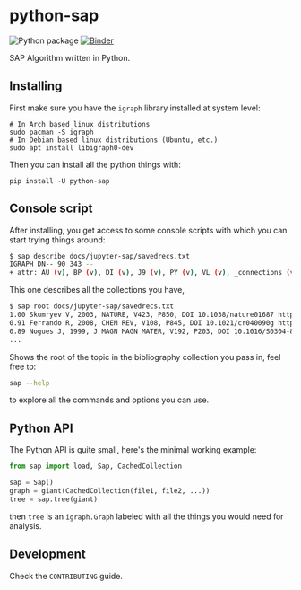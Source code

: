# python-sap

![Python package](https://github.com/coreofscience/python-wostools/workflows/Python%20package/badge.svg)
[![Binder](https://mybinder.org/badge_logo.svg)](https://mybinder.org/v2/gh/coreofscience/python-sap/v1.0.2?filepath=example.ipynb)

SAP Algorithm written in Python.

## Installing

First make sure you have the `igraph` library installed at system level:

```shell
# In Arch based linux distributions
sudo pacman -S igraph
# In Debian based linux distributions (Ubuntu, etc.)
sudo apt install libigraph0-dev
```

Then you can install all the python things with:

```
pip install -U python-sap
```

## Console script

After installing, you get access to some console scripts with which
you can start trying things around:

```bash
$ sap describe docs/jupyter-sap/savedrecs.txt
IGRAPH DN-- 90 343 --
+ attr: AU (v), BP (v), DI (v), J9 (v), PY (v), VL (v), _connections (v), _elaborate_sap (v), _leaf_connections (v), _raw_sap (v), _root_connections (v), extended_leaf (v), extended_root (v), label (v), leaf (v), name (v), root (v), sap (v), trunk (v)
```

This one describes all the collections you have,

```bash
$ sap root docs/jupyter-sap/savedrecs.txt
1.00 Skumryev V, 2003, NATURE, V423, P850, DOI 10.1038/nature01687 https://dx.doi.org/10.1038/nature01687
0.91 Ferrando R, 2008, CHEM REV, V108, P845, DOI 10.1021/cr040090g https://dx.doi.org/10.1021/cr040090g
0.89 Nogues J, 1999, J MAGN MAGN MATER, V192, P203, DOI 10.1016/S0304-8853(98)00266-2 https://dx.doi.org/10.1016/S0304-8853(98)00266-2
...
```

Shows the root of the topic in the bibliography collection you pass in, feel
free to:

```bash
sap --help
```

to explore all the commands and options you can use.

## Python API

The Python API is quite small, here's the minimal working example:

```python
from sap import load, Sap, CachedCollection

sap = Sap()
graph = giant(CachedCollection(file1, file2, ...))
tree = sap.tree(giant)
```

then `tree` is an `igraph.Graph` labeled with all the things you would need
for analysis.

## Development

Check the `CONTRIBUTING` guide.
